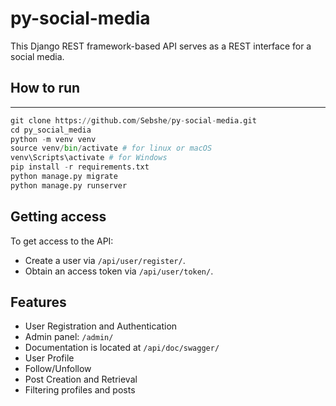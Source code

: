 # py-social-media

This Django REST framework-based API serves as a REST interface for a social media.

## How to run

---
```python
git clone https://github.com/Sebshe/py-social-media.git
cd py_social_media
python -m venv venv
source venv/bin/activate # for linux or macOS
venv\Scripts\activate # for Windows
pip install -r requirements.txt
python manage.py migrate
python manage.py runserver
```

## Getting access

To get access to the API:

- Create a user via `/api/user/register/`.
- Obtain an access token via `/api/user/token/`.

## Features

- User Registration and Authentication
- Admin panel: `/admin/`
- Documentation is located at `/api/doc/swagger/`
- User Profile
- Follow/Unfollow
- Post Creation and Retrieval
- Filtering profiles and posts

